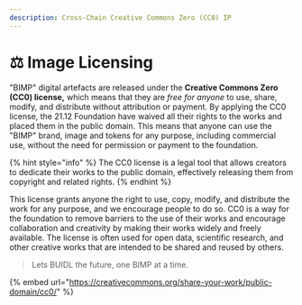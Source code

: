 ```yaml
---
description: Cross-Chain Creative Commons Zero (CC0) IP
---
```


# ⚖ Image Licensing

"BIMP" digital artefacts are released under the **Creative Commons Zero (CC0) license,** which means that they are _free for anyone_ to use, share, modify, and distribute without attribution or payment. By applying the CC0 license, the 21.12 Foundation have waived all their rights to the works and placed them in the public domain. This means that anyone can use the "BIMP" brand, image and tokens for any purpose, including commercial use, without the need for permission or payment to the foundation.

{% hint style="info" %}
The CC0 license is a legal tool that allows creators to dedicate their works to the public domain, effectively releasing them from copyright and related rights.
{% endhint %}

This license grants anyone the right to use, copy, modify, and distribute the work for any purpose, and we encourage people to do so. CC0 is a way for the foundation to remove barriers to the use of their works and encourage collaboration and creativity by making their works widely and freely available. The license is often used for open data, scientific research, and other creative works that are intended to be shared and reused by others.

> Lets BUIDL the future, one BIMP at a time.



{% embed url="https://creativecommons.org/share-your-work/public-domain/cc0/" %}
